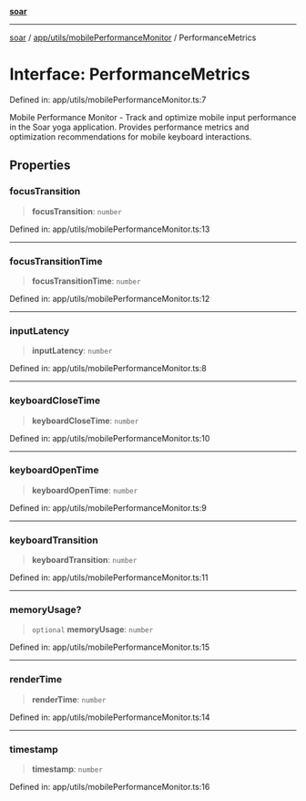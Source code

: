 [**soar**](../../../../README.md)

***

[soar](../../../../modules.md) / [app/utils/mobilePerformanceMonitor](../README.md) / PerformanceMetrics

# Interface: PerformanceMetrics

Defined in: app/utils/mobilePerformanceMonitor.ts:7

Mobile Performance Monitor - Track and optimize mobile input performance
in the Soar yoga application. Provides performance metrics and optimization
recommendations for mobile keyboard interactions.

## Properties

### focusTransition

> **focusTransition**: `number`

Defined in: app/utils/mobilePerformanceMonitor.ts:13

***

### focusTransitionTime

> **focusTransitionTime**: `number`

Defined in: app/utils/mobilePerformanceMonitor.ts:12

***

### inputLatency

> **inputLatency**: `number`

Defined in: app/utils/mobilePerformanceMonitor.ts:8

***

### keyboardCloseTime

> **keyboardCloseTime**: `number`

Defined in: app/utils/mobilePerformanceMonitor.ts:10

***

### keyboardOpenTime

> **keyboardOpenTime**: `number`

Defined in: app/utils/mobilePerformanceMonitor.ts:9

***

### keyboardTransition

> **keyboardTransition**: `number`

Defined in: app/utils/mobilePerformanceMonitor.ts:11

***

### memoryUsage?

> `optional` **memoryUsage**: `number`

Defined in: app/utils/mobilePerformanceMonitor.ts:15

***

### renderTime

> **renderTime**: `number`

Defined in: app/utils/mobilePerformanceMonitor.ts:14

***

### timestamp

> **timestamp**: `number`

Defined in: app/utils/mobilePerformanceMonitor.ts:16
